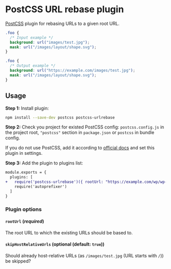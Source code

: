 # PostCSS URL rebase plugin

[PostCSS] plugin for rebasing URLs to a given root URL.

[PostCSS]: https://github.com/postcss/postcss

```css
.foo {
  /* Input example */
  background: url("images/test.jpg");
  mask: url("/images/layout/shape.svg");
}
```

```css
.foo {
  /* Output example */
  background: url("https://example.com/images/test.jpg");
  mask: url("/images/layout/shape.svg");
}
```

## Usage

**Step 1:** Install plugin:

```sh
npm install --save-dev postcss postcss-urlrebase
```

**Step 2:** Check you project for existed PostCSS config: `postcss.config.js`
in the project root, `"postcss"` section in `package.json`
or `postcss` in bundle config.

If you do not use PostCSS, add it according to [official docs]
and set this plugin in settings.

**Step 3:** Add the plugin to plugins list:

```diff
module.exports = {
  plugins: [
+   require('postcss-urlrebase')({ rootUrl: "https://example.com/wp/wp-themes/example/", },
    require('autoprefixer')
  ]
}
```

### Plugin options

#### `rootUrl` (_required_)
The root URL to which the existing URLs should be based to.

#### `skipHostRelativeUrls` (optional (default: `true`))
Should already host-relative URLs (as `/images/test.jpg` (URL starts with `/`)) be skipped?


[official docs]: https://github.com/postcss/postcss#usage
